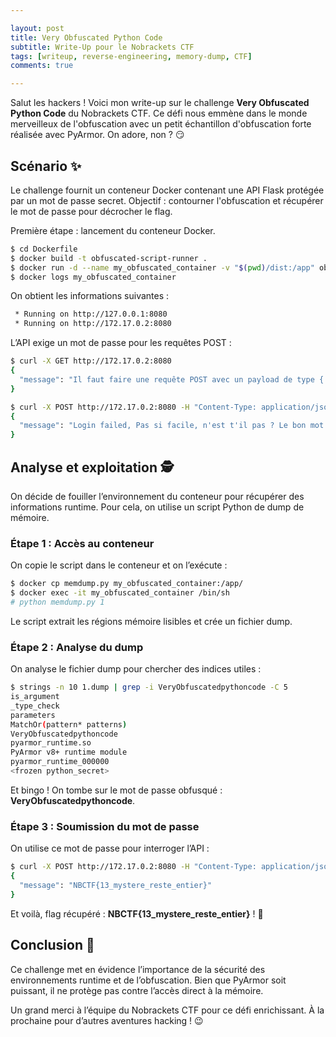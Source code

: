 ```yaml
---

layout: post  
title: Very Obfuscated Python Code  
subtitle: Write-Up pour le Nobrackets CTF  
tags: [writeup, reverse-engineering, memory-dump, CTF]  
comments: true

---
```


Salut les hackers ! Voici mon write-up sur le challenge **Very Obfuscated Python Code** du Nobrackets CTF. Ce défi nous emmène dans le monde merveilleux de l'obfuscation avec un petit échantillon d'obfuscation forte réalisée avec PyArmor. On adore, non ? 😏

## Scénario ✨

Le challenge fournit un conteneur Docker contenant une API Flask protégée par un mot de passe secret. Objectif : contourner l'obfuscation et récupérer le mot de passe pour décrocher le flag.

Première étape : lancement du conteneur Docker.

```bash
$ cd Dockerfile
$ docker build -t obfuscated-script-runner .
$ docker run -d --name my_obfuscated_container -v "$(pwd)/dist:/app" obfuscated-script-runner
$ docker logs my_obfuscated_container
```

On obtient les informations suivantes :

```bash
 * Running on http://127.0.0.1:8080
 * Running on http://172.17.0.2:8080
```

L’API exige un mot de passe pour les requêtes POST :

```bash
$ curl -X GET http://172.17.0.2:8080
{
  "message": "Il faut faire une requête POST avec un payload de type {'password': 'password \u00e0 remplacer'}"
}

$ curl -X POST http://172.17.0.2:8080 -H "Content-Type: application/json" -d '{"password": "remplacer"}'
{
  "message": "Login failed, Pas si facile, n'est t'il pas ? Le bon mot de passe s'il vous plait"
}
```

## Analyse et exploitation 🕵️

On décide de fouiller l’environnement du conteneur pour récupérer des informations runtime. Pour cela, on utilise un script Python de dump de mémoire.

### Étape 1 : Accès au conteneur

On copie le script dans le conteneur et on l’exécute :

```bash
$ docker cp memdump.py my_obfuscated_container:/app/
$ docker exec -it my_obfuscated_container /bin/sh
# python memdump.py 1
```

Le script extrait les régions mémoire lisibles et crée un fichier dump.

### Étape 2 : Analyse du dump

On analyse le fichier dump pour chercher des indices utiles :

```bash
$ strings -n 10 1.dump | grep -i VeryObfuscatedpythoncode -C 5
is_argument
_type_check
parameters
MatchOr(pattern* patterns)
VeryObfuscatedpythoncode
pyarmor_runtime.so
PyArmor v8+ runtime module
pyarmor_runtime_000000
<frozen python_secret>
```

Et bingo ! On tombe sur le mot de passe obfusqué : **VeryObfuscatedpythoncode**.

### Étape 3 : Soumission du mot de passe

On utilise ce mot de passe pour interroger l’API :

```bash
$ curl -X POST http://172.17.0.2:8080 -H "Content-Type: application/json" -d '{"password": "VeryObfuscatedpythoncode"}'
{
  "message": "NBCTF{13_mystere_reste_entier}"
}
```

Et voilà, flag récupéré : **NBCTF{13_mystere_reste_entier}** ! 🎉

## Conclusion 🏁

Ce challenge met en évidence l’importance de la sécurité des environnements runtime et de l’obfuscation. Bien que PyArmor soit puissant, il ne protège pas contre l’accès direct à la mémoire.

Un grand merci à l’équipe du Nobrackets CTF pour ce défi enrichissant. À la prochaine pour d’autres aventures hacking ! 😉
